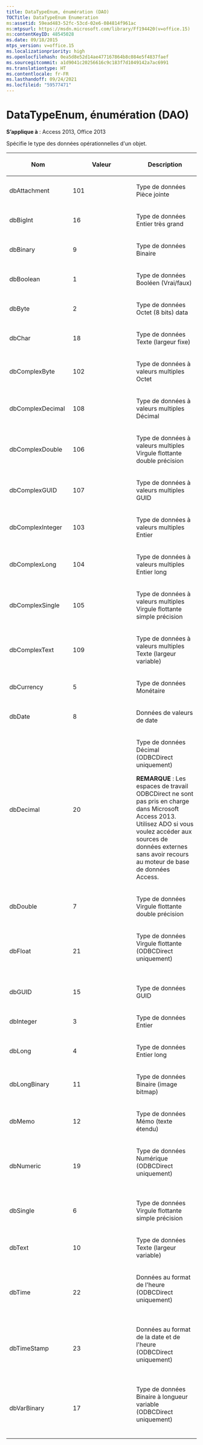 ```yaml
---
title: DataTypeEnum, énumération (DAO)
TOCTitle: DataTypeEnum Enumeration
ms:assetid: 59ead483-52fc-53cd-02e6-084814f961ac
ms:mtpsurl: https://msdn.microsoft.com/library/Ff194420(v=office.15)
ms:contentKeyID: 48545028
ms.date: 09/18/2015
mtps_version: v=office.15
ms.localizationpriority: high
ms.openlocfilehash: 0ea5d8e52d14ae477167864b8c084e5f4837faef
ms.sourcegitcommit: a1d9041c20256616c9c183f7d1049142a7ac6991
ms.translationtype: HT
ms.contentlocale: fr-FR
ms.lasthandoff: 09/24/2021
ms.locfileid: "59577471"
---
```

# <a name="datatypeenum-enumeration-dao"></a>DataTypeEnum, énumération (DAO)


**S’applique à** : Access 2013, Office 2013

Spécifie le type des données opérationnelles d'un objet.

<table>
<colgroup>
<col style="width: 33%" />
<col style="width: 33%" />
<col style="width: 33%" />
</colgroup>
<thead>
<tr class="header">
<th><p>Nom</p></th>
<th><p>Valeur</p></th>
<th><p>Description</p></th>
</tr>
</thead>
<tbody>
<tr class="odd">
<td><p>dbAttachment</p></td>
<td><p>101</p></td>
<td><p>Type de données Pièce jointe</p></td>
</tr>
<tr class="even">
<td><p>dbBigInt</p></td>
<td><p>16</p></td>
<td><p>Type de données Entier très grand</p></td>
</tr>
<tr class="odd">
<td><p>dbBinary</p></td>
<td><p>9</p></td>
<td><p>Type de données Binaire</p></td>
</tr>
<tr class="even">
<td><p>dbBoolean</p></td>
<td><p>1</p></td>
<td><p>Type de données Booléen (Vrai/faux)</p></td>
</tr>
<tr class="odd">
<td><p>dbByte</p></td>
<td><p>2</p></td>
<td><p>Type de données Octet (8 bits) data</p></td>
</tr>
<tr class="even">
<td><p>dbChar</p></td>
<td><p>18</p></td>
<td><p>Type de données Texte (largeur fixe)</p></td>
</tr>
<tr class="odd">
<td><p>dbComplexByte</p></td>
<td><p>102</p></td>
<td><p>Type de données à valeurs multiples Octet</p></td>
</tr>
<tr class="even">
<td><p>dbComplexDecimal</p></td>
<td><p>108</p></td>
<td><p>Type de données à valeurs multiples Décimal</p></td>
</tr>
<tr class="odd">
<td><p>dbComplexDouble</p></td>
<td><p>106</p></td>
<td><p>Type de données à valeurs multiples Virgule flottante double précision</p></td>
</tr>
<tr class="even">
<td><p>dbComplexGUID</p></td>
<td><p>107</p></td>
<td><p>Type de données à valeurs multiples GUID</p></td>
</tr>
<tr class="odd">
<td><p>dbComplexInteger</p></td>
<td><p>103</p></td>
<td><p>Type de données à valeurs multiples Entier</p></td>
</tr>
<tr class="even">
<td><p>dbComplexLong</p></td>
<td><p>104</p></td>
<td><p>Type de données à valeurs multiples Entier long</p></td>
</tr>
<tr class="odd">
<td><p>dbComplexSingle</p></td>
<td><p>105</p></td>
<td><p>Type de données à valeurs multiples Virgule flottante simple précision</p></td>
</tr>
<tr class="even">
<td><p>dbComplexText</p></td>
<td><p>109</p></td>
<td><p>Type de données à valeurs multiples Texte (largeur variable)</p></td>
</tr>
<tr class="odd">
<td><p>dbCurrency</p></td>
<td><p>5</p></td>
<td><p>Type de données Monétaire</p></td>
</tr>
<tr class="even">
<td><p>dbDate</p></td>
<td><p>8</p></td>
<td><p>Données de valeurs de date</p></td>
</tr>
<tr class="odd">
<td><p>dbDecimal</p></td>
<td><p>20</p></td>
<td><p>Type de données Décimal (ODBCDirect uniquement)</p><p><strong>REMARQUE</strong> : Les espaces de travail ODBCDirect ne sont pas pris en charge dans Microsoft Access 2013. Utilisez ADO si vous voulez accéder aux sources de données externes sans avoir recours au moteur de base de données Access.</p>
</td>
</tr>
<tr class="even">
<td><p>dbDouble</p></td>
<td><p>7</p></td>
<td><p>Type de données Virgule flottante double précision</p></td>
</tr>
<tr class="odd">
<td><p>dbFloat</p></td>
<td><p>21</p></td>
<td><p>Type de données Virgule flottante (ODBCDirect uniquement)</p>

<br/>


</td>
</tr>
<tr class="even">
<td><p>dbGUID</p></td>
<td><p>15</p></td>
<td><p>Type de données GUID</p></td>
</tr>
<tr class="odd">
<td><p>dbInteger</p></td>
<td><p>3</p></td>
<td><p>Type de données Entier</p></td>
</tr>
<tr class="even">
<td><p>dbLong</p></td>
<td><p>4</p></td>
<td><p>Type de données Entier long</p></td>
</tr>
<tr class="odd">
<td><p>dbLongBinary</p></td>
<td><p>11</p></td>
<td><p>Type de données Binaire (image bitmap)</p></td>
</tr>
<tr class="even">
<td><p>dbMemo</p></td>
<td><p>12</p></td>
<td><p>Type de données Mémo (texte étendu)</p></td>
</tr>
<tr class="odd">
<td><p>dbNumeric</p></td>
<td><p>19</p></td>
<td><p>Type de données Numérique (ODBCDirect uniquement)</p>

<br/>


</td>
</tr>
<tr class="even">
<td><p>dbSingle</p></td>
<td><p>6</p></td>
<td><p>Type de données Virgule flottante simple précision</p></td>
</tr>
<tr class="odd">
<td><p>dbText</p></td>
<td><p>10</p></td>
<td><p>Type de données Texte (largeur variable)</p></td>
</tr>
<tr class="even">
<td><p>dbTime</p></td>
<td><p>22</p></td>
<td><p>Données au format de l'heure (ODBCDirect uniquement)</p>

<br/>


</td>
</tr>
<tr class="odd">
<td><p>dbTimeStamp</p></td>
<td><p>23</p></td>
<td><p>Données au format de la date et de l'heure (ODBCDirect uniquement)</p>

<br/>


</td>
</tr>
<tr class="even">
<td><p>dbVarBinary</p></td>
<td><p>17</p></td>
<td><p>Type de données Binaire à longueur variable (ODBCDirect uniquement)</p>

<br/>


</td>
</tr>
</tbody>
</table>

